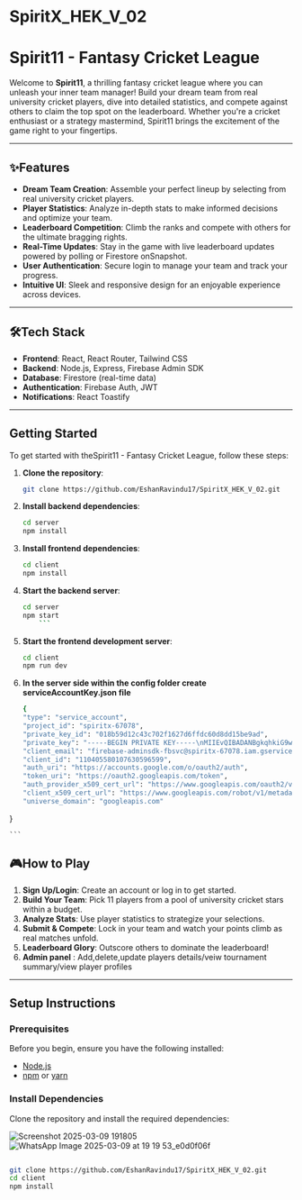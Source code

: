 # SpiritX_HEK_V_02

# Spirit11 - Fantasy Cricket League

Welcome to **Spirit11**, a thrilling fantasy cricket league where you can unleash your inner team manager! Build your dream team from real university cricket players, dive into detailed statistics, and compete against others to claim the top spot on the leaderboard. Whether you're a cricket enthusiast or a strategy mastermind, Spirit11 brings the excitement of the game right to your fingertips.

---

## ✨Features

- **Dream Team Creation**: Assemble your perfect lineup by selecting from real university cricket players.
- **Player Statistics**: Analyze in-depth stats to make informed decisions and optimize your team.
- **Leaderboard Competition**: Climb the ranks and compete with others for the ultimate bragging rights.
- **Real-Time Updates**: Stay in the game with live leaderboard updates powered by polling or Firestore onSnapshot.
- **User Authentication**: Secure login to manage your team and track your progress.
- **Intuitive UI**: Sleek and responsive design for an enjoyable experience across devices.

---

## 🛠️Tech Stack

- **Frontend**: React, React Router, Tailwind CSS
- **Backend**: Node.js, Express, Firebase Admin SDK
- **Database**: Firestore (real-time data)
- **Authentication**: Firebase Auth, JWT
- **Notifications**: React Toastify

---

## Getting Started

To get started with theSpirit11 - Fantasy Cricket League, follow these steps:

1. **Clone the repository**:
    ```sh
    git clone https://github.com/EshanRavindu17/SpiritX_HEK_V_02.git
    ```

2. **Install backend dependencies**:
    ```sh
    cd server
    npm install
    ```
3. **Install frontend dependencies**:
    ```sh
    cd client
    npm install
    ```
4. **Start the backend server**:
    ```sh
    cd server
    npm start
        ```
5. **Start the frontend development server**:
    ```sh
    cd client
    npm run dev
    ```
6. **In the server side within the config folder create serviceAccountKey.json file**
    ```sh
    {
    "type": "service_account",
    "project_id": "spiritx-67078",
    "private_key_id": "018b59d12c43c702f1627d6ffdc60d8dd15be9ad",
    "private_key": "-----BEGIN PRIVATE KEY-----\nMIIEvQIBADANBgkqhkiG9w0BAQEFAASCBKcwggSjAgEAAoIBAQC1v6S01uuPI039\nhDvB4FTrntX6wHfC7SYJRlKu5LGXxYvNFUxnTuLATYPp2SCbxm9PgVz30PeptmIM\nrwddW15z1yQUl/j/vqoMQJjAsGMAjZaXWd9qqrE6TD77heyTybQW/Q1ibRc1BImb\ncmc4z4bqP/7L/VJBwnuIOA/YsgR2r84yuqBvtYrv9F7reySjkPH+10b9oMzbbvIN\nxrdJ3JX/rx4nGkuNk58HkGIY+ACNNBwyJdPYi+3ew6Dw3Tfr1Q/XYyOSoH7RA8tw\nPzSiQGZkMSgU85EC4S1S53/ymaW4WRo+8bnpXDWwZbkAgmYJOvkgGKjGOMRDFMvq\nnp/PXsRLAgMBAAECggEAP2sDueZUg7m5+QAvKdNxTlY6LCkEoQvG/e1/5G8AWQkh\nYwpPgqzQCnIB2ZNeAX0YUhG9sutDwABX7j0UwMqlBp7HhDgTNon9JBFWO8ZQhVzi\ncyV1A+9TsBfy0ilFB7yWDn92MCYItwNCUO92fShM12hFLEDUdwW5vSpyvRZA4HiX\ni6/1EFwS/xPUAmw6PIYHOqko2kuS0Z4hnOzS/CEye4ve00cDBcQ0ZANd0Ah4B8X1\ngCxYORwbPO9JAMFYHvHYwPafIKB83eJJu1JwXsR5Mlgc3ekvb2rxrKRtsG+4GAfj\npnfgRbOsHLmWAEPx4nXYAR5glVHRWJGZgS/n/sx+YQKBgQD7+SxNRykqAMTECOlI\ngNylCLR2T5PfcvkILOUS/xApWxkcHhVsm695Q2fAJhBQkdtJRy3EmUtpC2yn4W4Y\nBKzonHf2q8WqOYb2nOIpZ/YsTosvLzt2CHqpJQSKw1ntdjar+eZqQDA0udoJwKyh\ngqcdqjSz6yV2pvAhdCJhsfO8hQKBgQC4py4KytvHTtizIUHgsdBsqDd2rkUFzJNA\nlKQG+UyYvdwPY4qCd9VBwCGgbt8twzeJ/oRB4CNopefmYxloh+P1Z51ky0aBrgVS\nO5s+tbDQu8NEMUheDMci+CDnyTopSFviqwK6Tlx6k+EMDhBnW+gO97jcOxlRhhRA\n7tWygmN+jwKBgQDKM/tJSIHQIy3D4yLR/BcUmRe4mcOg3TLbTKvHwsfFaEWOOtYW\nghkexujLWcBd566B74za5+mMMo7PaihfPeFECcx7Nv04zVFxNhSIBdWXWLB4/P5K\niiNk+T/b20ifNu5ItBIj0b7dkQdYLDZcpexV8fC5MUqvHOg28Gtm2tctwQKBgFF4\nGV1ToWIvTHbEHp+3dEDsewQW4Ycsem+M5U3aYkwlwFjdzze/DU0kKvHw2PEE55Uv\nwUSbUqQSRt2kLYqsIgydOZlGAoams9xTRiyF10xQ+1cz8zzjoFyyYzpA0zNxpHC+\niMaQWkcOxcUe02f26czoyRwJyyLn6Dm55nkLBEDLAoGAXVr2zhRsCFRsl89y4WC9\nQ440RhRqATM0gp5iF+X4+yWiHnprzWikcPRUCD7z3P1ONeSRN3HNxRMThwMbqWM+\no20n+29FarZI7Cc5AtlnwQGV5u40HS7aWvnoFv9J7oiWzGsakC3uS4Tiaa2cXZnq\nKeUYUJjReN5ByPIegFHU72Y=\n-----END PRIVATE KEY-----\n",
    "client_email": "firebase-adminsdk-fbsvc@spiritx-67078.iam.gserviceaccount.com",
    "client_id": "110405580107630596599",
    "auth_uri": "https://accounts.google.com/o/oauth2/auth",
    "token_uri": "https://oauth2.googleapis.com/token",
    "auth_provider_x509_cert_url": "https://www.googleapis.com/oauth2/v1/certs",
    "client_x509_cert_url": "https://www.googleapis.com/robot/v1/metadata/x509/firebase-adminsdk-fbsvc%40spiritx-67078.iam.gserviceaccount.com",
    "universe_domain": "googleapis.com"
  }
  
    ```
## 🎮How to Play

1. **Sign Up/Login**: Create an account or log in to get started.
2. **Build Your Team**: Pick 11 players from a pool of university cricket stars within a budget.
3. **Analyze Stats**: Use player statistics to strategize your selections.
4. **Submit & Compete**: Lock in your team and watch your points climb as real matches unfold.
5. **Leaderboard Glory**: Outscore others to dominate the leaderboard!
6. **Admin panel** : Add,delete,update players details/veiw tournament summary/view player profiles

---

## Setup Instructions

### Prerequisites

Before you begin, ensure you have the following installed:

- [Node.js](https://nodejs.org/)
- [npm](https://www.npmjs.com/) or [yarn](https://yarnpkg.com/)

### Install Dependencies

Clone the repository and install the required dependencies:

![Screenshot 2025-03-09 191805](https://github.com/user-attachments/assets/05fe9a10-5bab-4c1d-84a7-d4cd21dda121)
![WhatsApp Image 2025-03-09 at 19 19 53_e0d0f06f](https://github.com/user-attachments/assets/bb625f20-b96c-4b4e-a74d-d84beb99fbd4)
```bash

git clone https://github.com/EshanRavindu17/SpiritX_HEK_V_02.git
cd client
npm install
